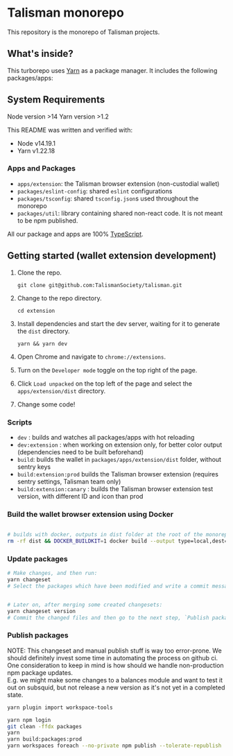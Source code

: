 # Talisman monorepo

This repository is the monorepo of Talisman projects.

## What's inside?

This turborepo uses [Yarn](https://classic.yarnpkg.com/lang/en/) as a package manager. It includes the following packages/apps:

## System Requirements

Node version >14
Yarn version >1.2

This README was written and verified with:

- Node v14.19.1
- Yarn v1.22.18

### Apps and Packages

- `apps/extension`: the Talisman browser extension (non-custodial wallet)
- `packages/eslint-config`: shared `eslint` configurations
- `packages/tsconfig`: shared `tsconfig.json`s used throughout the monorepo
- `packages/util`: library containing shared non-react code. It is not meant to be npm published.

All our package and apps are 100% [TypeScript](https://www.typescriptlang.org/).

## Getting started (wallet extension development)

1. Clone the repo.

   `git clone git@github.com:TalismanSociety/talisman.git`

2. Change to the repo directory.

   `cd extension`

3. Install dependencies and start the dev server, waiting for it to generate the `dist` directory.

   `yarn && yarn dev`

4. Open Chrome and navigate to `chrome://extensions`.
5. Turn on the `Developer mode` toggle on the top right of the page.
6. Click `Load unpacked` on the top left of the page and select the `apps/extension/dist` directory.
7. Change some code!

### Scripts

- `dev` : builds and watches all packages/apps with hot reloading
- `dev:extension` : when working on extension only, for better color output (dependencies need to be built beforehand)
- `build`: builds the wallet in `packages/apps/extension/dist` folder, without sentry keys
- `build:extension:prod` builds the Talisman browser extension (requires sentry settings, Talisman team only)
- `build:extension:canary` : builds the Talisman browser extension test version, with different ID and icon than prod

### Build the wallet browser extension using Docker

```bash

# builds with docker, outputs in dist folder at the root of the monorepo
rm -rf dist && DOCKER_BUILDKIT=1 docker build --output type=local,dest=./dist .

```

### Update packages

```bash
# Make changes, and then run:
yarn changeset
# Select the packages which have been modified and write a commit message


# Later on, after merging some created changesets:
yarn changeset version
# Commit the changed files and then go to the next step, `Publish packages`.


```

### Publish packages

NOTE: This changeset and manual publish stuff is way too error-prone. We should definitely invest some time in automating the process on github ci.  
One consideration to keep in mind is how should we handle non-production npm package updates.  
E.g. we might make some changes to a balances module and want to test it out on subsquid, but not release a new version as it's not yet in a completed state.

```bash
yarn plugin import workspace-tools

yarn npm login
git clean -ffdx packages
yarn
yarn build:packages:prod
yarn workspaces foreach --no-private npm publish --tolerate-republish
```
